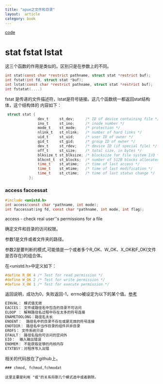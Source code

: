 ```yaml
---
title: "apue之文件和目录"
layout:  article
category: book
---
```


[code](!https://github.com/yuzibo/Apue/tree/master/ch4_file-and-dir)

# stat fstat lstat

这三个函数的作用是类似的。区别只是在参数上的不同。

```c
int stat(const char *restrict pathname, struct stat *restrict buf);
int fstat(int fd, struct stat *buf);
int lstat(const char *restrict pathname, struct stat *restrict buf);
int fstatat(....)
```

fstat 是传递的文件描述符，lstat是符号链接。这几个函数统一都返回stat结构体，这个结构体的
内容如下：

```c
 struct stat {
               dev_t     st_dev;     /* ID of device containing file */
               ino_t     st_ino;     /* inode number */
               mode_t    st_mode;    /* protection */
               nlink_t   st_nlink;   /* number of hard links */
               uid_t     st_uid;     /* user ID of owner */
               gid_t     st_gid;     /* group ID of owner */
               dev_t     st_rdev;    /* device ID (if special file) */
               off_t     st_size;    /* total size, in bytes */
               blksize_t st_blksize; /* blocksize for file system I/O */
               blkcnt_t  st_blocks;  /* number of 512B blocks allocated */
               time_t    st_atime;   /* time of last access */
               time_t    st_mtime;   /* time of last modification */
               time_t    st_ctime;   /* time of last status change */
           };
```

### access faccessat

```c
#include <unistd.h>
int access(const char *pathname, int mode);
int faccessat(ing fd, const char *pathname, int mode, int flag);
```
access - check real user''s permissions for a file 

确定文件和目录的访问权限。

参数1是文件或者文件夹的路径。

参数2是要判断的模式,可能值是一个或者多个R_OK、W_OK、X_OK和F_OK(文件是否存在)的组合体。

在<unistd.h>中定义如下：

```c
#define R_OK 4 /* Test for read permission */
#define W_OK 2 /* Test for write permission */
#define X_OK 1 /* Test for execute permission */
```
返回说明，成功为0，失败返回-1，errno被设定为以下的某个值。[参考](!http://fushijieabc.blog.163.com/blog/static/49677316201231814624291/)

```bash
EINVAL： 模式值无效   
EACCES： 文件或路径名中包含的目录不可访问 
ELOOP ： 解释路径名过程中存在太多的符号连接 
ENAMETOOLONG：路径名太长 
ENOENT：  路径名中的目录不存在或是无效的符号连接 
ENOTDIR： 路径名中当作目录的组件并非目录 
EROFS： 文件系统只读 
EFAULT： 路径名指向可访问的空间外 
EIO：  输入输出错误 
ENOMEM： 不能获取足够的内核内存 
ETXTBSY：对程序写入出错 
```
相关的代码放在了github上。

```
### chmod, fchmod,fchmodat

这里主要是利用 "或"的关系将那几个模式选中或者删除。


